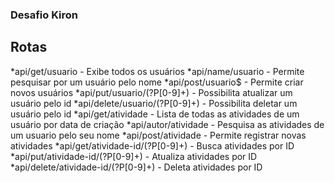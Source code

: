
<h3> Desafio Kiron </h3>
<h2> Rotas </h2>

*api/get/usuario - Exibe todos os usuários
*api/name/usuario - Permite pesquisar por um usuário pelo nome
*api/post/usuario$ - Permite criar novos usuários
*api/put/usuario/(?P<pk>[0-9]+) - Possibilita atualizar um usuário pelo id
*api/delete/usuario/(?P<pk>[0-9]+) - Possibilita deletar um usuário pelo id
*api/get/atividade - Lista de todas as atividades de um usuário por data de criação
*api/autor/atividade - Pesquisa as atividades de um usuario pelo seu nome
*api/post/atividade - Permite registrar novas atividades 
*api/get/atividade-id/(?P<pk>[0-9]+) - Busca atividades por ID 
*api/put/atividade-id/(?P<pk>[0-9]+) - Atualiza atividades por ID
*api/delete/atividade-id/(?P<pk>[0-9]+) - Deleta atividades por ID
